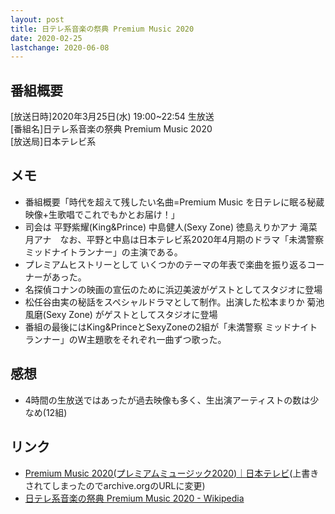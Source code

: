 ```yaml
---
layout: post
title: 日テレ系音楽の祭典 Premium Music 2020
date: 2020-02-25
lastchange: 2020-06-08
---
```


## 番組概要
[放送日時]2020年3月25日(水) 19:00~22:54 生放送<br>
[番組名]日テレ系音楽の祭典 Premium Music 2020<br>
[放送局]日本テレビ系<br>

## メモ
- 番組概要「時代を超えて残したい名曲=Premium Music を日テレに眠る秘蔵映像+生歌唱でこれでもかとお届け！」
- 司会は 平野紫耀(King&Prince) 中島健人(Sexy Zone) 徳島えりかアナ 滝菜月アナ　なお、平野と中島は日本テレビ系2020年4月期のドラマ「未満警察 ミッドナイトランナー」の主演である。
- プレミアムヒストリーとして いくつかのテーマの年表で楽曲を振り返るコーナーがあった。
- 名探偵コナンの映画の宣伝のために浜辺美波がゲストとしてスタジオに登場
- 松任谷由実の秘話をスペシャルドラマとして制作。出演した松本まりか 菊池風磨(Sexy Zone) がゲストとしてスタジオに登場
- 番組の最後にはKing&PrinceとSexyZoneの2組が「未満警察 ミッドナイトランナー」のW主題歌をそれぞれ一曲ずつ歌った。

## 感想
- 4時間の生放送ではあったが過去映像も多く、生出演アーティストの数は少なめ(12組)

## リンク
- [Premium Music 2020(プレミアムミュージック2020)｜日本テレビ](https://web.archive.org/web/20200401214505mp_/https://www.ntv.co.jp/premium/)(上書きされてしまったのでarchive.orgのURLに変更)
- [日テレ系音楽の祭典 Premium Music 2020 - Wikipedia](https://ja.wikipedia.org/wiki/%E6%97%A5%E3%83%86%E3%83%AC%E7%B3%BB%E9%9F%B3%E6%A5%BD%E3%81%AE%E7%A5%AD%E5%85%B8_Premium_Music_2020)